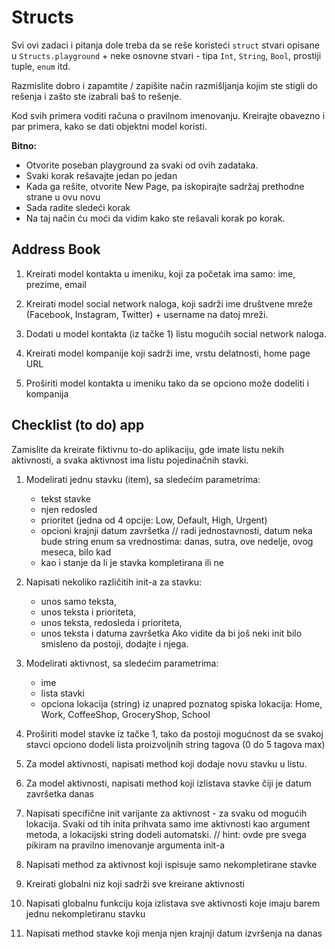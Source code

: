 # Structs

Svi ovi zadaci i pitanja dole treba da se reše koristeći `struct` stvari opisane u `Structs.playground` + neke osnovne stvari - tipa `Int`, `String`, `Bool`, prostiji tuple, `enum` itd.

Razmislite dobro i zapamtite / zapišite način razmišljanja kojim ste stigli do rešenja i zašto ste izabrali baš to rešenje.

Kod svih primera voditi računa o pravilnom imenovanju.
Kreirajte obavezno i par primera, kako se dati objektni model koristi.

**Bitno:**
- Otvorite poseban playground za svaki od ovih zadataka.
- Svaki korak rešavajte jedan po jedan
- Kada ga rešite, otvorite New Page, pa iskopirajte sadržaj prethodne strane u ovu novu
- Sada radite sledeći korak
- Na taj način ću moći da vidim kako ste rešavali korak po korak.

## Address Book

1. Kreirati model kontakta u imeniku, koji za početak ima samo: ime, prezime, email

2. Kreirati model social network naloga, koji sadrži ime društvene mreže (Facebook, Instagram, Twitter) + username na datoj mreži.

3. Dodati u model kontakta (iz tačke 1) listu mogućih social network naloga. 

4. Kreirati model kompanije koji sadrži ime, vrstu delatnosti, home page URL

5. Proširiti model kontakta u imeniku tako da se opciono može dodeliti i kompanija

## Checklist (to do) app

Zamislite da kreirate fiktivnu to-do aplikaciju, gde imate listu nekih aktivnosti, a svaka aktivnost ima listu pojedinačnih stavki.

1. Modelirati jednu stavku (item), sa sledećim parametrima: 
	- tekst stavke
	- njen redosled
	- prioritet (jedna od 4 opcije: Low, Default, High, Urgent)
	- opcioni krajnji datum završetka // radi jednostavnosti, datum neka bude string enum sa vrednostima: danas, sutra, ove nedelje, ovog meseca, bilo kad
	- kao i stanje da li je stavka kompletirana ili ne

2. Napisati nekoliko različitih init-a za stavku: 
	- unos samo teksta, 
	- unos teksta i prioriteta, 
	- unos teksta, redosleda i prioriteta, 
	- unos teksta i datuma završetka
Ako vidite da bi još neki init bilo smisleno da postoji, dodajte i njega.

3. Modelirati aktivnost, sa sledećim parametrima: 
	- ime
	- lista stavki
	- opciona lokacija (string) iz unapred poznatog spiska lokacija: Home, Work, CoffeeShop, GroceryShop, School

4. Proširiti model stavke iz tačke 1, tako da postoji mogućnost da se svakoj stavci opciono dodeli lista proizvoljnih string tagova (0 do 5 tagova max)

5. Za model aktivnosti, napisati method koji dodaje novu stavku u listu.

6. Za model aktivnosti, napisati method koji izlistava stavke čiji je datum završetka danas

7. Napisati specifične init varijante za aktivnost - za svaku od mogućih lokacija. Svaki od tih inita prihvata samo ime aktivnosti kao argument metoda, a lokacijski string dodeli automatski.
//	hint: ovde pre svega pikiram na pravilno imenovanje argumenta init-a

8. Napisati method za aktivnost koji ispisuje samo nekompletirane stavke

9. Kreirati globalni niz koji sadrži sve kreirane aktivnosti

10. Napisati globalnu funkciju koja izlistava sve aktivnosti koje imaju barem jednu nekompletiranu stavku

11. Napisati method stavke koji menja njen krajnji datum izvršenja na danas

